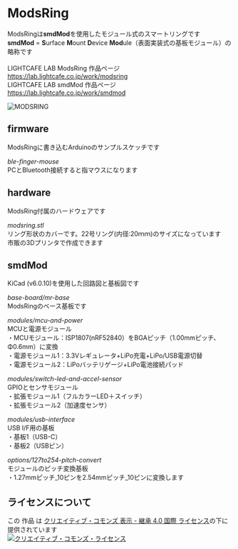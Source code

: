 # ModsRing
ModsRingは**smdMod**を使用したモジュール式のスマートリングです<br>
**smdMod** = **S**urface **M**ount **D**evice **Mod**ule（表面実装式の基板モジュール）の略称です<br><br>
LIGHTCAFE LAB ModsRing 作品ページ<br>
https://lab.lightcafe.co.jp/work/modsring<br>
LIGHTCAFE LAB smdMod 作品ページ<br>
https://lab.lightcafe.co.jp/work/smdmod<br>

![MODSRING](image/ModsRingThumbnail.png)
## firmware
ModsRingに書き込むArduinoのサンプルスケッチです<br>

*ble-finger-mouse*<br>
PCとBluetooth接続すると指マウスになります<br>
## hardware
ModsRing付属のハードウェアです<br>

*modsring.stl*<br>
リング形状のカバーです。22号リング(内径:20ｍｍ)のサイズになっています<br>
市販の3Dプリンタで作成できます<br>

## smdMod
KiCad (v6.0.10)を使用した回路図と基板図です<br>

*base-board/mr-base*<br>
ModsRingのベース基板です<br>

*modules/mcu-and-power*<br>
MCUと電源モジュール<br>
・MCUモジュール：ISP1807(nRF52840）をBGAピッチ（1.00mmピッチ、Φ0.6mm）に変換<br>
・電源モジュール1：3.3Vレギュレータ+LiPo充電+LiPo/USB電源切替<br>
・電源モジュール2：LiPoバッテリゲージ+LiPo電池接続パッド<br>

*modules/switch-led-and-accel-sensor*<br>
GPIOとセンサモジュール<br>
・拡張モジュール1（フルカラーLED＋スイッチ）<br>
・拡張モジュール2（加速度センサ）<br>

*modules/usb-interface*<br>
USB I/F用の基板<br>
・基板1（USB-C）<br>
・基板2（USBピン）<br>

*options/127to254-pitch-convert*<br>
モジュールのピッチ変換基板<br>
・1.27mmピッチ_10ピンを2.54mmピッチ_10ピンに変換します<br>

## ライセンスについて
この 作品 は <a rel="license" href="https://creativecommons.org/licenses/by-sa/4.0/deed.ja">クリエイティブ・コモンズ 表示 - 継承 4.0 国際 ライセンス</a>の下に提供されています<br>
<a rel="license" href="https://creativecommons.org/licenses/by-sa/4.0/deed.ja"><img alt="クリエイティブ・コモンズ・ライセンス" style="border-width:0" src="https://i.creativecommons.org/l/by-sa/4.0/88x31.png" /></a><br />
